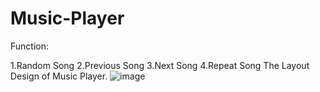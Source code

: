 # Music-Player
Function:

1.Random Song
2.Previous Song
3.Next Song
4.Repeat Song
The Layout Design of Music Player.
![image](https://github.com/user-attachments/assets/d0f86cb8-dce3-489b-b87c-e7e520d14bd3)
